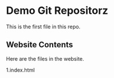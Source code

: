 # Demo Git Repositorz

This is the first file in this repo. 

## Website Contents

Here are the files in the website.

1.index.html